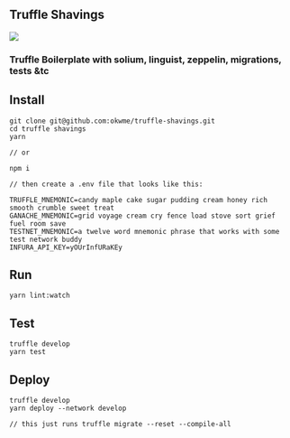 ## Truffle Shavings

![](https://github.com/okwme/truffle-shavings/blob/master/box-img-lg-template.png?raw=true)
### Truffle Boilerplate with solium, linguist, zeppelin, migrations, tests &tc

## Install
```
git clone git@github.com:okwme/truffle-shavings.git
cd truffle shavings
yarn

// or

npm i

// then create a .env file that looks like this:

TRUFFLE_MNEMONIC=candy maple cake sugar pudding cream honey rich smooth crumble sweet treat
GANACHE_MNEMONIC=grid voyage cream cry fence load stove sort grief fuel room save
TESTNET_MNEMONIC=a twelve word mnemonic phrase that works with some test network buddy
INFURA_API_KEY=yOUrInfURaKEy

```

## Run
```
yarn lint:watch
```

## Test
```
truffle develop
yarn test
```

## Deploy
```
truffle develop
yarn deploy --network develop

// this just runs truffle migrate --reset --compile-all
```
